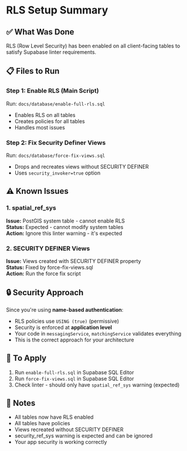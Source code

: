 # RLS Setup Summary

## ✅ What Was Done

RLS (Row Level Security) has been enabled on all client-facing tables to satisfy Supabase linter requirements.

## 📋 Files to Run

### Step 1: Enable RLS (Main Script)
Run: `docs/database/enable-full-rls.sql`
- Enables RLS on all tables
- Creates policies for all tables
- Handles most issues

### Step 2: Fix Security Definer Views
Run: `docs/database/force-fix-views.sql`
- Drops and recreates views without SECURITY DEFINER
- Uses `security_invoker=true` option

## ⚠️ Known Issues

### 1. spatial_ref_sys
**Issue:** PostGIS system table - cannot enable RLS  
**Status:** Expected - cannot modify system tables  
**Action:** Ignore this linter warning - it's expected

### 2. SECURITY DEFINER Views
**Issue:** Views created with SECURITY DEFINER property  
**Status:** Fixed by force-fix-views.sql  
**Action:** Run the force fix script

## 🔒 Security Approach

Since you're using **name-based authentication**:
- RLS policies use `USING (true)` (permissive)
- Security is enforced at **application level**
- Your code in `messagingService`, `matchingService` validates everything
- This is the correct approach for your architecture

## 🚀 To Apply

1. Run `enable-full-rls.sql` in Supabase SQL Editor
2. Run `force-fix-views.sql` in Supabase SQL Editor
3. Check linter - should only have `spatial_ref_sys` warning (expected)

## 📝 Notes

- All tables now have RLS enabled
- All tables have policies
- Views recreated without SECURITY DEFINER
- security_ref_sys warning is expected and can be ignored
- Your app security is working correctly

